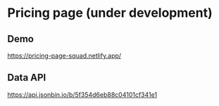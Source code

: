 # Pricing page (under development)

## Demo

https://pricing-page-squad.netlify.app/

## Data API

https://api.jsonbin.io/b/5f354d6eb88c04101cf341e1
